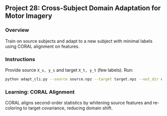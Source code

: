 ## Project 28: Cross-Subject Domain Adaptation for Motor Imagery

### Overview
Train on source subjects and adapt to a new subject with minimal labels using CORAL alignment on features.

### Instructions
Provide source `X_s, y_s` and target `X_t, y_t` (few labels). Run:
```bash
python adapt_cli.py --source source.npz --target target.npz --out_dir outputs/adapt
```

### Learning: CORAL Alignment
CORAL aligns second-order statistics by whitening source features and re-coloring to target covariance, reducing domain shift.

